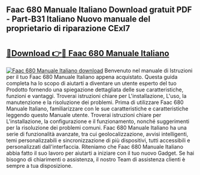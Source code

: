 ## Faac 680 Manuale Italiano Download gratuit PDF - Part-B31 Italiano Nuovo manuale del proprietario di riparazione CExI7

# <h2><a href="http://dffbhf5.blite.top/?on=Faac+680+Manuale+Italiano">🔗Download 👉🔴 Faac 680 Manuale Italiano</a></h2>

[![Faac 680 Manuale Italiano download](https://i.imgur.com/lujVjoI.png)](http://dffbhf5.blite.top/?on=Faac+680+Manuale+Italiano)
Benvenuto nel manuale di Istruzioni per il tuo Faac 680 Manuale Italiano appena acquistato. Questa guida completa ha lo scopo di aiutarti a diventare un utente esperto del tuo Prodotto fornendo una spiegazione dettagliata delle sue caratteristiche, funzioni e vantaggi. Troverai istruzioni chiare per L'installazione, L'uso, la manutenzione e la risoluzione dei problemi. Prima di utilizzare Faac 680 Manuale Italiano, familiarizzare con le sue caratteristiche e caratteristiche leggendo questo Manuale utente. Troverai istruzioni chiare per L'installazione, la configurazione e il funzionamento, nonché suggerimenti per la risoluzione dei problemi comuni. Faac 680 Manuale Italiano ha una serie di funzionalità avanzate, tra cui geolocalizzazione, avvisi intelligenti, temi personalizzabili e sincronizzazione di più dispositivi, tutti accessibili e personalizzati dall'interfaccia. Riteniamo che Faac 680 Manuale Italiano abbia fatto il suo lavoro per aiutarti a iniziare con il tuo nuovo Gadget. Se hai bisogno di chiarimenti o assistenza, il nostro Team di assistenza clienti è sempre a tua disposizione.
